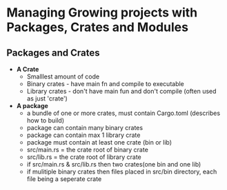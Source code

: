 # Managing Growing projects with Packages, Crates and Modules

## Packages and Crates

-   **A Crate**
    -   Smalllest amount of code
    -   Binary crates - have main fn and compile to executable
    -   Library crates - don't have main fun and don't compile (often used as just 'crate')
-   **A package**
    -   a bundle of one or more crates, must contain Cargo.toml (describes how to build)
    -   package can contain many binary crates
    -   package can contain max 1 library crate
    -   package must contain at least one crate (bin or lib)
    -   src/main.rs = the crate root of binary crate
    -   src/lib.rs = the crate root of library crate
    -   if src/main.rs & src/lib.rs then two crates(one bin and one lib)
    -   if mulitiple binary crates then files placed in src/bin directory, each file being
        a seperate crate
